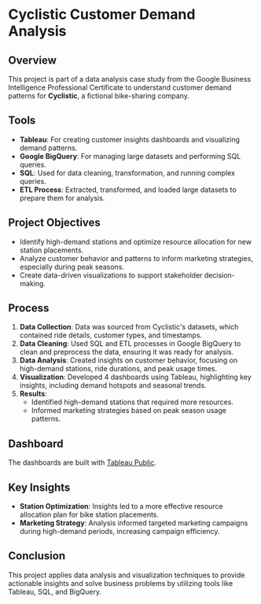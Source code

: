 # Cyclistic Customer Demand Analysis

## Overview
This project is part of a data analysis case study from the Google Business Intelligence Professional Certificate to understand customer demand patterns for **Cyclistic**, a fictional bike-sharing company.

## Tools
- **Tableau**: For creating customer insights dashboards and visualizing demand patterns.
- **Google BigQuery**: For managing large datasets and performing SQL queries.
- **SQL**: Used for data cleaning, transformation, and running complex queries.
- **ETL Process**: Extracted, transformed, and loaded large datasets to prepare them for analysis.

## Project Objectives
- Identify high-demand stations and optimize resource allocation for new station placements.
- Analyze customer behavior and patterns to inform marketing strategies, especially during peak seasons.
- Create data-driven visualizations to support stakeholder decision-making.

## Process
1. **Data Collection**: Data was sourced from Cyclistic's datasets, which contained ride details, customer types, and timestamps.
2. **Data Cleaning**: Used SQL and ETL processes in Google BigQuery to clean and preprocess the data, ensuring it was ready for analysis.
3. **Data Analysis**: Created insights on customer behavior, focusing on high-demand stations, ride durations, and peak usage times.
4. **Visualization**: Developed 4 dashboards using Tableau, highlighting key insights, including demand hotspots and seasonal trends.
5. **Results**: 
   - Identified high-demand stations that required more resources.
   - Informed marketing strategies based on peak season usage patterns.

## Dashboard
The dashboards are built with [Tableau Public](https://public.tableau.com/views/CyclisticCaseStudy_17188499515650/CyclisticExemplar?:language=en-US&:sid=&:redirect=auth&:display_count=n&:origin=viz_share_link).

## Key Insights
- **Station Optimization**: Insights led to a more effective resource allocation plan for bike station placements.
- **Marketing Strategy**: Analysis informed targeted marketing campaigns during high-demand periods, increasing campaign efficiency.

## Conclusion
This project applies data analysis and visualization techniques to provide actionable insights and solve business problems by utilizing tools like Tableau, SQL, and BigQuery.
